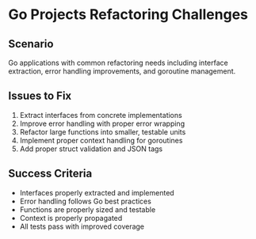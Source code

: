 # Go Projects Refactoring Challenges

## Scenario
Go applications with common refactoring needs including interface extraction, error handling improvements, and goroutine management.

## Issues to Fix
1. Extract interfaces from concrete implementations
2. Improve error handling with proper error wrapping
3. Refactor large functions into smaller, testable units
4. Implement proper context handling for goroutines
5. Add proper struct validation and JSON tags

## Success Criteria
- Interfaces properly extracted and implemented
- Error handling follows Go best practices
- Functions are properly sized and testable
- Context is properly propagated
- All tests pass with improved coverage
